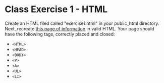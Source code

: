 # Class Exercise 1 - HTML

Create an HTML filed called "exercise1.html" in your public_html directory.  
Next, recreate [this page of information](exercise1.pdf) in valid HTML. Your 
page should have the following tags, correctly placed and closed:

* `<HTML>`
* `<HEAD>`
* `<BODY>`
* `<P>`
* `<A>`
* `<UL>`
* `<LI>`

